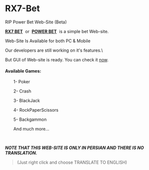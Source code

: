 # RX7-Bet
RIP Power Bet Web-Site (Beta)

<p><a title="RX7 BET (POWER Bet)" href="https://ramin-rx7.github.io/RX7-Bet/" target="_blank" rel="noopener"><strong>RX7 BET</strong></a>&nbsp; or&nbsp;&nbsp;<a title="POWER BET (RX7 Bet)" href="https://ramin-rx7.github.io/RX7-Bet/" target="_blank" rel="noopener"><strong>POWER BET</strong></a>&nbsp; is a simple bet Web-site.</p>
<p>Web-Site Is Available for both PC & Mobile</p>
<p>Our developers are still working on it's features.\</p>
<p>But GUI of Web-site is ready. You can check it <a title="RX7 Bet" href="https://ramin-rx7.github.io/RX7-Bet/" target="_blank" rel="noopener">now</a>.</p>
<h4>Available Games:</h4>
<p>&nbsp; &nbsp; &nbsp; &nbsp;1- Poker</p>
<p>&nbsp; &nbsp; &nbsp; &nbsp;2- Crash</p>
<p>&nbsp; &nbsp; &nbsp; &nbsp;3- BlackJack</p>
<p>&nbsp; &nbsp; &nbsp; &nbsp;4- RockPaperScissors</p>
<p>&nbsp; &nbsp; &nbsp; &nbsp;5- Backgammon</p>
<p>&nbsp; &nbsp; &nbsp; &nbsp;And much more...</p>
<p>&nbsp;</p>
<p><em><strong>NOTE THAT THIS WEB-SITE IS ONLY IN PERSIAN AND THERE IS NO TRANSLATION.</strong></em></p>
<blockquote>
<p>(Just right click and choose TRANSLATE TO ENGLISH)</p>
</blockquote>
